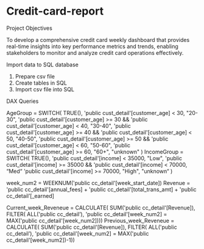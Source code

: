 # Credit-card-report

Project Objectives

To develop a comprehensive credit card weekly dashboard that provides real-time insights into key performance metrics and trends, enabling stakeholders to monitor and analyze credit card operations effectively.

Import data to SQL database

1. Prepare csv file 
2. Create tables in SQL 
3. Import csv file into SQL

DAX Queries

AgeGroup = SWITCH( 
    TRUE(),
    'public cust_detail'[customer_age] < 30, "20-30", 
    'public cust_detail'[customer_age] >= 30 && 'public cust_detail'[customer_age] < 40, "30-40",
    'public cust_detail'[customer_age] >= 40 && 'public cust_detail'[customer_age] < 50, "40-50", 
    'public cust_detail'[customer_age] >= 50 && 'public cust_detail'[customer_age] < 60, "50-60", 
    'public cust_detail'[customer_age] >= 60, "60+",
    "unknown" 
)
 IncomeGroup = SWITCH( 
      TRUE(), 
     'public cust_detail'[income] < 35000, "Low", 
     'public cust_detail'[income] >= 35000 && 'public cust_detail'[income] < 70000, “Med“
     'public cust_detail'[income] >= 70000, "High",
     "unknown“
 )

 week_num2 = WEEKNUM('public cc_detail'[week_start_date])
Revenue = 'public cc_detail'[annual_fees] + 'public cc_detail'[total_trans_amt] + 'public cc_detail’[_earned]

Current_week_Reveneue = CALCULATE(
   SUM('public cc_detail'[Revenue]), 
   FILTER( 
       ALL('public cc_detail’),
       'public cc_detail'[week_num2] = MAX('public cc_detail'[week_num2]))) 
 Previous_week_Reveneue = CALCULATE( 
SUM('public cc_detail'[Revenue]),
 FILTER( 
    ALL('public cc_detail’), 
    'public cc_detail'[week_num2] = MAX('public cc_detail'[week_num2])-1))



